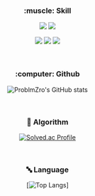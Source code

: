 <div align=center>
<h3>:muscle: Skill</h3>

<img src="https://img.shields.io/badge/JavaScript-F7DF1E?style=for-the-badge&logo=JavaScript&logoColor=white"/> <img src="https://img.shields.io/badge/TypeScript-3178C6?style=for-the-badge&logo=TypeScript&logoColor=white"/>

<img src="https://img.shields.io/badge/React-61DAFB?style=for-the-badge&logo=React&logoColor=white"/> <img src="https://img.shields.io/badge/Next.js-000000?style=for-the-badge&logo=Next.js&logoColor=white"/> <img src="https://img.shields.io/badge/GraphQL-E10098?style=for-the-badge&logo=GraphQL&logoColor=white"/>

<br>

<h3>:computer: Github</h3>

![ProblmZro's GitHub stats](https://github-readme-stats.vercel.app/api?username=ProblmZro&show_icons=true&&hide=stars,issues&theme=github_dark)

<br>

<h3>🧠 Algorithm</h3>

[![Solved.ac Profile](http://mazassumnida.wtf/api/v2/generate_badge?boj=reozt599)](https://solved.ac/reozt599)

<br>

<h3>🔤 Language</h3>

[![Top Langs](https://github-readme-stats.vercel.app/api/top-langs/?username=ProblmZro&langs_count=10&layout=compact&theme=dark)]

</div>

﻿

